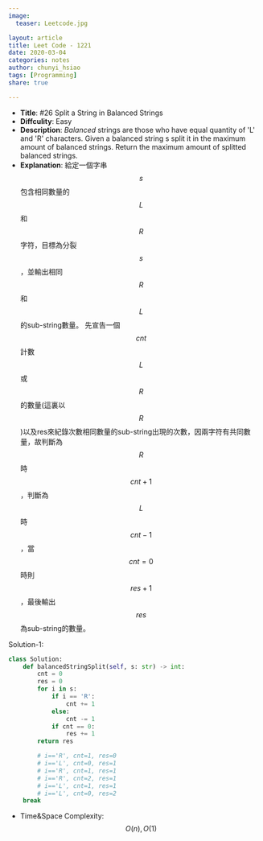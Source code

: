 ```yaml
---
image:
  teaser: Leetcode.jpg

layout: article
title: Leet Code - 1221
date: 2020-03-04
categories: notes
author: chunyi_hsiao
tags: [Programming]
share: true

---
```


- **Title**: #26 Split a String in Balanced Strings
- **Diffculity**: Easy 
- **Description**: 
*Balanced* strings are those who have equal quantity of 'L' and 'R' characters.
Given a balanced string s split it in the maximum amount of balanced strings.
Return the maximum amount of splitted balanced strings.
- **Explanation**: 給定一個字串$$s$$包含相同數量的$$L$$和$$R$$字符，目標為分裂$$s$$，並輸出相同$$R$$和$$L$$的sub-string數量。
先宣告一個$$cnt$$計數$$L$$或$$R$$的數量(這裏以$$R$$)以及res來紀錄次數相同數量的sub-string出現的次數，因兩字符有共同數量，故判斷為$$R$$時$$cnt+1$$，判斷為$$L$$時$$cnt-1$$，當$$cnt=0$$時則$$res+1$$，最後輸出$$res$$為sub-string的數量。


Solution-1:
```python
class Solution:
    def balancedStringSplit(self, s: str) -> int:
        cnt = 0
        res = 0
        for i in s:
            if i == 'R':
                cnt += 1
            else:
                cnt -= 1
            if cnt == 0:
                res += 1
        return res

        # i=='R', cnt=1, res=0
        # i=='L', cnt=0, res=1
        # i=='R', cnt=1, res=1
        # i=='R', cnt=2, res=1
        # i=='L', cnt=1, res=1
        # i=='L', cnt=0, res=2
    break
```

- Time&Space Complexity: $$O(n), O(1)$$
